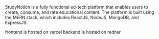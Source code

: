 StudyNotion is a fully functional ed-tech platform that enables users to create, consume, and rate educational content. The
platform is built using the MERN stack, which includes ReactJS, NodeJS, MongoDB, and ExpressJS. 

frontend is hosted on vercel
backend is hosted on redner
